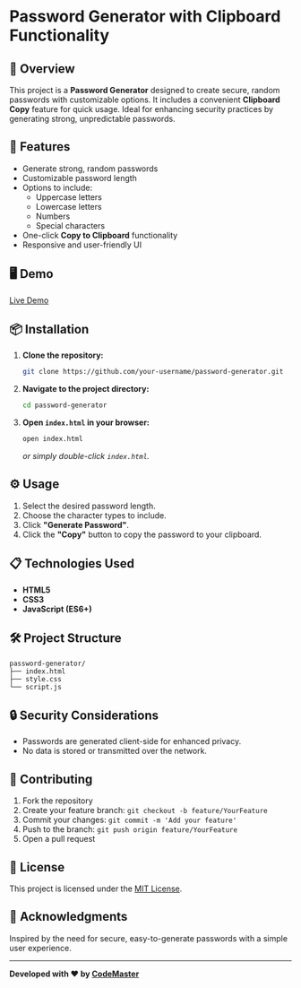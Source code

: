 # Password Generator with Clipboard Functionality

## 🚀 Overview

This project is a **Password Generator** designed to create secure, random passwords with customizable options. It includes a convenient **Clipboard Copy** feature for quick usage. Ideal for enhancing security practices by generating strong, unpredictable passwords.

## 🔑 Features

- Generate strong, random passwords
- Customizable password length
- Options to include:
  - Uppercase letters
  - Lowercase letters
  - Numbers
  - Special characters
- One-click **Copy to Clipboard** functionality
- Responsive and user-friendly UI

## 🖥️ Demo

[Live Demo](https://password-generator-zeta-gilt.vercel.app/)

## 📦 Installation

1. **Clone the repository:**
   ```bash
   git clone https://github.com/your-username/password-generator.git
   ```
2. **Navigate to the project directory:**
   ```bash
   cd password-generator
   ```
3. **Open `index.html` in your browser:**
   ```bash
   open index.html
   ```
   *or simply double-click `index.html`.*

## ⚙️ Usage

1. Select the desired password length.
2. Choose the character types to include.
3. Click **"Generate Password"**.
4. Click the **"Copy"** button to copy the password to your clipboard.

## 📋 Technologies Used

- **HTML5**
- **CSS3**
- **JavaScript (ES6+)**

## 🛠️ Project Structure

```
password-generator/
├── index.html
├── style.css
└── script.js
```

## 🔒 Security Considerations

- Passwords are generated client-side for enhanced privacy.
- No data is stored or transmitted over the network.

## 🤝 Contributing

1. Fork the repository
2. Create your feature branch: `git checkout -b feature/YourFeature`
3. Commit your changes: `git commit -m 'Add your feature'`
4. Push to the branch: `git push origin feature/YourFeature`
5. Open a pull request

## 📄 License

This project is licensed under the [MIT License](LICENSE).

## 🙌 Acknowledgments

Inspired by the need for secure, easy-to-generate passwords with a simple user experience.

---

**Developed with ❤️ by [CodeMaster](https://github.com/ray-oc)**


